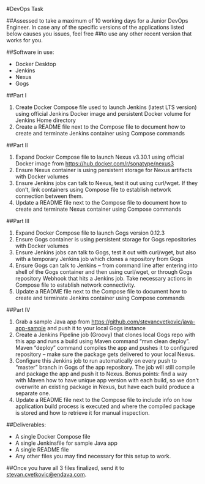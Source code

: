 #DevOps Task

##Assessed to take a maximum of 10 working days for a Junior DevOps Engineer. In case any of the specific versions of the applications listed below causes you issues, feel free ##to use any other recent version that works for you.

##Software in use:
-	Docker Desktop
-	Jenkins
-	Nexus
-	Gogs

##Part I
1.	Create Docker Compose file used to launch Jenkins (latest LTS version) using official Jenkins Docker image and persistent Docker volume for Jenkins Home directory
2.	Create a README file next to the Compose file to document how to create and terminate Jenkins container using Compose commands

##Part II
1.	Expand Docker Compose file to launch Nexus v3.30.1 using official Docker image from https://hub.docker.com/r/sonatype/nexus3
2.	Ensure Nexus container is using persistent storage for Nexus artifacts with Docker volumes
3.	Ensure Jenkins jobs can talk to Nexus, test it out using curl/wget. If they don’t, link containers using Compose file to establish network connection between them.
4.	Update a README file next to the Compose file to document how to create and terminate Nexus container using Compose commands

##Part III
1.	Expand Docker Compose file to launch Gogs version 0.12.3
2.	Ensure Gogs container is using persistent storage for Gogs repositories with Docker volumes
3.	Ensure Jenkins jobs can talk to Gogs, test it out with curl/wget, but also with a temporary Jenkins job which clones a repository from Gogs
4.	Ensure Gogs can talk to Jenkins – from command line after entering into shell of the Gogs container and then using curl/wget, or through Gogs repository Webhook that hits a Jenkins job. Take necessary actions in Compose file to establish network connectivity.
5.	Update a README file next to the Compose file to document how to create and terminate Jenkins container using Compose commands

##Part IV
1.	Grab a sample Java app from https://github.com/stevancvetkovic/java-app-sample and push it to your local Gogs instance
2.	Create a Jenkins Pipeline job (Groovy) that clones local Gogs repo with this app and runs a build using Maven command “mvn clean deploy”. Maven “deploy” command compiles the app and pushes it to configured repository – make sure the package gets delivered to your local Nexus.
3.	Configure this Jenkins job to run automatically on every push to “master” branch in Gogs of the app repository. The job will still compile and package the app and push it to Nexus. Bonus points: find a way with Maven how to have unique app version with each build, so we don’t overwrite an existing package in Nexus, but have each build produce a separate one.
4.	Update a README file next to the Compose file to include info on how application build process is executed and where the compiled package is stored and how to retrieve it for manual inspection.


##Deliverables:
-	A single Docker Compose file
-	A single Jenkinsfile for sample Java app
-	A single README file
-	Any other files you may find necessary for this setup to work.


##Once you have all 3 files finalized, send it to stevan.cvetkovic@endava.com.

